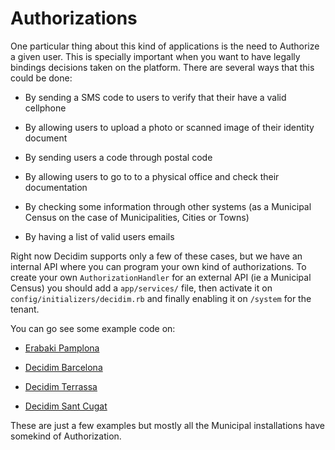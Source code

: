 # Authorizations

One particular thing about this kind of applications is the need to Authorize a given user. This is specially important when you want to have legally bindings decisions taken on the platform. There are several ways that this could be done:

* By sending a SMS code to users to verify that their have a valid cellphone

* By allowing users to upload a photo or scanned image of their identity document

* By sending users a code through postal code

* By allowing users to go to to a physical office and check their documentation

* By checking some information through other systems (as a Municipal Census on the case of Municipalities, Cities or Towns)

* By having a list of valid users emails

Right now Decidim supports only a few of these cases, but we have an internal API where you can program your own kind of authorizations. To create your own `AuthorizationHandler` for an external API (ie a Municipal Census) you should add a `app/services/` file, then activate it on `config/initializers/decidim.rb` and finally enabling it on `/system` for the tenant.

You can go see some example code on:

* [Erabaki Pamplona](https://github.com/ErabakiPamplona/erabaki/blob/master/app/services/census_authorization_handler.rb)

* [Decidim Barcelona](https://github.com/AjuntamentdeBarcelona/decidim-barcelona/blob/master/app/services/census_authorization_handler.rb)

* [Decidim Terrassa](https://github.com/AjuntamentDeTerrassa/decidim-terrassa/blob/master/app/services/census_authorization_handler.rb)

* [Decidim Sant Cugat](https://github.com/AjuntamentdeSantCugat/decidim-sant_cugat/blob/master/app/services/census_authorization_handler.rb)

These are just a few examples but mostly all the Municipal installations have somekind of Authorization.
